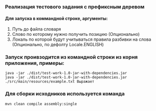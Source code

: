 ### Реализация тестового задания с префиксным деревом
#### Для запуска в коммандной строке, аргументы:
1. Путь до файла словаря
2. Слово по которому нужно получить позицию (Опционально)
3. Локаль по которой будут учитываться правила разбивки на слова (Опционально, по дефолту Locale.ENGLISH)

### Запуск проивзодится из командной строки из корня приложения, примеры:
    java -jar ./dist/test-work-1.0-jar-with-dependencies.jar
    java -jar ./dist/test-work-1.0-jar-with-dependencies.jar ./src/main/resources/example.txt Выражает

### Для сборки исходников используется команда
    mvn clean compile assembly:single